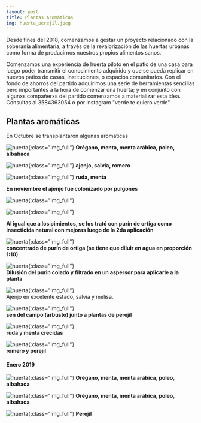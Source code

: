 ```yaml
---
layout: post
title: Plantas Aromáticas
img: huerta_perejil.jpeg
---
```


Desde fines del 2018, comenzamos a gestar un proyecto relacionado con la soberanía alimentaria, a través de la revalorización de las huertas urbanas como forma de producirnos nuestros propios alimentos sanos.

Comenzamos una experiencia de huerta piloto en el patio de una casa para luego poder transmitir el conocimiento adquirido y que se pueda replicar en nuevos patios de casas, instituciones, o espacios comunitarios. Con el fondo de ahorros del partido adquirimos una serie de herramientas sencillas pero importantes a la hora de comenzar una huerta; y en conjunto con algunxs compañerxs del partido comenzamos a materializar esta idea.  
Consultas al 3584363054 o por instagram "verde te quiero verde"

## Plantas aromáticas

En Octubre se transplantaron algunas aromáticas

![huerta]({{site.baseurl}}/img/huerta_aromaticas.jpeg){:class="img_full"}
__Orégano, menta, menta arábica, poleo, albahaca__

![huerta]({{site.baseurl}}/img/huerta_aromaticas_2.jpeg){:class="img_full"}
__ajenjo, salvia, romero__

![huerta]({{site.baseurl}}/img/huerta_aromaticas_1.jpeg){:class="img_full"}
__ruda, menta__

__En noviembre el ajenjo fue colonizado por pulgones__

![huerta]({{site.baseurl}}/img/huerta_ajenjo_2.jpg){:class="img_full"}

![huerta]({{site.baseurl}}/img/huerta_ajenjo.jpg){:class="img_full"}

__Al igual que a los pimientos, se los trató con purín de ortiga como insecticida natural con mejoras luego de la 2da aplicación__

![huerta]({{site.baseurl}}/img/huerta_ortiga_2.jpg){:class="img_full"}   
__concentrado de purín de ortiga (se tiene que diluir en agua en proporción 1:10)__

![huerta]({{site.baseurl}}/img/huerta_ortiga.jpg){:class="img_full"}  
__Dilusión del purin colado y filtrado en un aspersor para aplicarle a la planta__


![huerta]({{site.baseurl}}/img/huerta_aromaticas_6.jpg){:class="img_full"}  
Ajenjo en excelente estado, salvia y melisa.  

![huerta]({{site.baseurl}}/img/huerta_aromaticas_7.jpg){:class="img_full"}  
__sen del campo (arbusto) junto a plantas de perejil__

![huerta]({{site.baseurl}}/img/huerta_aromaticas_4.jpg){:class="img_full"}  
__ruda y menta crecidas__

![huerta]({{site.baseurl}}/img/huerta_aromaticas_5.jpg){:class="img_full"}  
__romero y perejil__

#### Enero 2019

![huerta]({{site.baseurl}}/img/huerta_aromaticas_8.jpg){:class="img_full"}
__Orégano, menta, menta arábica, poleo, albahaca__

![huerta]({{site.baseurl}}/img/huerta_aromaticas_9.jpg){:class="img_full"}
__Orégano, menta, menta arábica, poleo, albahaca__

![huerta]({{site.baseurl}}/img/huerta_aromaticas_10.jpg){:class="img_full"}
__Perejil__
